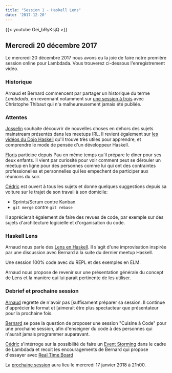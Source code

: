 ```yaml
---
title: "Session 1 - Haskell Lens"
date: '2017-12-20'
---
```


{{< youtube Oei_bRyKsjQ >}}

## Mercredi 20 décembre 2017

Le mercredi 20 décembre 2017 nous avons eu la joie de faire notre première
session online pour Lambdada. Vous trouverez ci-dessous l'enregistrement
vidéo.

### Historique

Arnaud et Bernard commencent par partager un historique du terme *Lambdada*,
en revennant notamment sur [une
session à trois](https://github.com/lambdada/lambdada/tree/master/0x00) avec
Christophe Thibaut qui n'a malheureusement jamais été publiée.

### Attentes

[Josselin](https://youtu.be/Oei_bRyKsjQ?t=5m52s) souhaite découvrir de
nouvelles choses en dehors des sujets mainstream présentés dans les meetups
IRL. Il revient également sur [les vidéos du Dojo Haskell](https://www.youtube.com/watch?v=EAi--VC_DhY&list=PLkuqGsFNy4yvo_EjXc_aG5OAoKVcrYlCE) qu'il trouve très
utiles pour apprendre, et comprendre le mode de pensée d'un développeur
Haskell.

[Floris](https://youtu.be/Oei_bRyKsjQ?t=10m7s) participe depuis Pau en même
temps qu'il prépare le diner pour ses deux enfants. Il vient par curiosité
pour voir comment peut se dérouler un meetup en ligne pour des personnes comme
lui qui ont des contraintes professionelles et personnelles qui les empechent
de participer aux réunions du soir.

[Cédric](https://youtu.be/Oei_bRyKsjQ?t=11m12s) est ouvert à tous les sujets et donne quelques suggestions depuis sa voiture sur le trajet de son travail à son domicile:

- Sprints/Scrum contre Kanban
- `git merge` contre `git rebase`

Il apprécierait également de faire des revues de code, par exemple sur des sujets
d'architecture logicielle et d'organisation du code.

### Haskell Lens

Arnaud nous parle des [Lens en
Haskell](https://youtu.be/Oei_bRyKsjQ?t=15m22s). Il s'agit d'une improvisation
inspirée par une discussion avec Bernard à la suite du dernier meetup Haskell.

Une session 100% code avec du REPL et des exemples en ELM.

Arnaud nous propose de revenir sur une présentation générale du concept de
Lens et la manière qui lui parait pertinente de les utiliser.

### Debrief et prochaine session

[Arnaud](https://youtu.be/Oei_bRyKsjQ?t=1h17m2s) regrette de n'avoir pas
[suffisament préparer sa session. Il continue d'apprécier le format et
[aimerait être plus spectacteur que présentateur pour la prochaine fois.

[Bernard](https://youtu.be/Oei_bRyKsjQ?t=1h17m41s) se pose la question de
proposer une session "Cuisine à Code" pour une prochaine session, afin
d'enseigner du code à des personnes qui n'aurait jamais programmer auparavant.

[Cédric](https://youtu.be/Oei_bRyKsjQ?t=1h27m7s) s'intérroge sur la
possibilité de faire un [Event Storming](http://eventstorming.com/) dans le
cadre de Lambdada et recoit les encouragements de Bernard qui propose
d'essayer avec [Real Time Board](https://realtimeboard.com)

La [prochaine session](/session/2) aura lieu le mercredi 17 janvier 2018 à 21h00.

